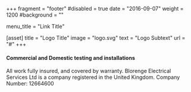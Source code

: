 +++
fragment = "footer"
#disabled = true
date = "2016-09-07"
weight = 1200
#background = ""

menu_title = "Link Title"

[asset]
  title = "Logo Title"
  image = "logo.svg"
  text = "Logo Subtext"
  url = "#"
+++

#### Commercial and Domestic testing and installations

All work fully insured, and covered by warranty.
Blorenge Electrical Services Ltd is a company registered in the United Kingdom.
Company Number: 12664600
